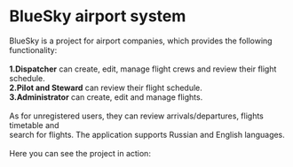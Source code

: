 # BlueSky airport system 
BlueSky is a project for airport companies, which provides the following functionality:<br/><br/>
**1.Dispatcher** can create, edit, manage flight crews and review their flight schedule.<br/>
**2.Pilot and Steward** can review their flight schedule.<br/>
**3.Administrator** can create, edit and manage flights.<br/><br/>
As for unregistered users, they can review  arrivals/departures, flights timetable and <br/>
search for flights. The application supports Russian and English languages.<br/><br/>
Here you can see the project in action: 
